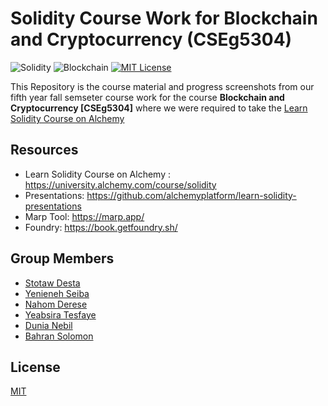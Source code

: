 # Solidity Course Work for Blockchain and Cryptocurrency (CSEg5304)
![Solidity](https://img.shields.io/badge/Solidity-red)
![Blockchain](https://img.shields.io/badge/Blockchain-blue)
[![MIT License](https://img.shields.io/badge/License-MIT-green.svg)](https://choosealicense.com/licenses/mit/)

This Repository is the course material and progress screenshots from our fifth year fall semseter course work for the course **Blockchain and Cryptocurrency [CSEg5304]** where we were required to take the [Learn Solidity Course on Alchemy](https://university.alchemy.com/course/solidity) 


## Resources
- Learn Solidity Course on Alchemy : https://university.alchemy.com/course/solidity
- Presentations: https://github.com/alchemyplatform/learn-solidity-presentations
- Marp Tool: https://marp.app/
- Foundry: https://book.getfoundry.sh/

## Group Members
- [Stotaw Desta](https://github.com/site1539)
- [Yenieneh Seiba](https://github.com/yesetoda)
- [Nahom Derese](https://github.com/nahomderese)
- [Yeabsira Tesfaye](https://github.com/yeabu1)
- [Dunia Nebil](https://github.com/Dunia-nabil)
- [Bahran Solomon](https://github.com/bahsolo)

## License
[MIT](https://choosealicense.com/licenses/mit/)
